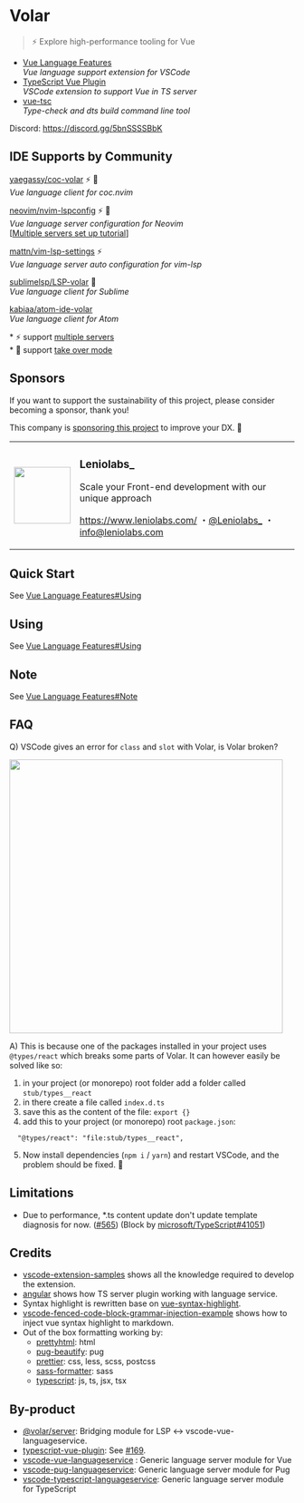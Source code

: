 # Volar

> ⚡ Explore high-performance tooling for Vue

- [Vue Language Features](https://github.com/johnsoncodehk/volar/tree/master/extensions/vscode-vue-language-features) \
*Vue language support extension for VSCode*
- [TypeScript Vue Plugin](https://github.com/johnsoncodehk/volar/tree/master/extensions/vscode-typescript-vue-plugin) \
*VSCode extension to support Vue in TS server*
- [vue-tsc](https://github.com/johnsoncodehk/volar/tree/master/packages/vue-tsc) \
*Type-check and dts build command line tool*

Discord: https://discord.gg/5bnSSSSBbK

## IDE Supports by Community

[yaegassy/coc-volar](https://github.com/yaegassy/coc-volar) ⚡ 🤝 \
*Vue language client for coc.nvim*

[neovim/nvim-lspconfig](https://github.com/neovim/nvim-lspconfig) ⚡ 🤝 \
*Vue language server configuration for Neovim* \
[[Multiple servers set up tutorial](https://github.com/johnsoncodehk/volar/discussions/606)]

[mattn/vim-lsp-settings](https://github.com/mattn/vim-lsp-settings) ⚡ \
*Vue language server auto configuration for vim-lsp*

[sublimelsp/LSP-volar](https://github.com/sublimelsp/LSP-volar) 🤝 \
*Vue language client for Sublime*

[kabiaa/atom-ide-volar](https://github.com/kabiaa/atom-ide-volar) \
*Vue language client for Atom*

\* ⚡ support [multiple servers](https://github.com/johnsoncodehk/volar/discussions/393#discussioncomment-1213736) \
\* 🤝 support [take over mode](https://github.com/johnsoncodehk/volar/discussions/471)

## Sponsors

If you want to support the sustainability of this project, please consider becoming a sponsor, thank you!

This company is [sponsoring this project](https://github.com/sponsors/johnsoncodehk) to improve your DX. 💪

<table>
  <tr>
    <td>
      <a href="https://github.com/Leniolabs">
        <img itemprop="image" src="https://github.com/Leniolabs.png" width="100" height="100">
      </a>
    </td>
    <td>
      <h3>Leniolabs_</h3>
      <p>Scale your Front-end development with our unique approach</p>
      <p>
        <a href="https://www.leniolabs.com/">https://www.leniolabs.com/</a>
        ・<a href="https://twitter.com/Leniolabs_">@Leniolabs_</a>
        ・<a href="mailto:info@leniolabs.com">info@leniolabs.com</a>
      </p>
    </td>
  </tr>
</table>

## Quick Start

See [Vue Language Features#Using](https://github.com/johnsoncodehk/volar/tree/master/extensions/vscode-vue-language-features#quick-start)

## Using

See [Vue Language Features#Using](https://github.com/johnsoncodehk/volar/tree/master/extensions/vscode-vue-language-features#using)

## Note

See [Vue Language Features#Note](https://github.com/johnsoncodehk/volar/tree/master/extensions/vscode-vue-language-features#note)

## FAQ

Q) VSCode gives an error for `class` and `slot` with Volar, is Volar broken?

<kbd><img width="483" src="https://user-images.githubusercontent.com/3253920/145134536-7bb090e9-9dcd-4a61-8096-3c47d6c1a699.png" /></kbd>

A) This is because one of the packages installed in your project uses `@types/react` which breaks some parts of Volar. It can however easily be solved like so:

1. in your project (or monorepo) root folder add a folder called `stub/types__react`
2. in there create a file called `index.d.ts`
3. save this as the content of the file: `export {}`
4. add this to your project (or monorepo) root `package.json`:
```
  "@types/react": "file:stub/types__react",
```
5. Now install dependencies (`npm i` / `yarn`) and restart VSCode, and the problem should be fixed. 🎉

## Limitations

- Due to performance, *.ts content update don't update template diagnosis for now. ([#565](https://github.com/johnsoncodehk/volar/issues/565)) (Block by [microsoft/TypeScript#41051](https://github.com/microsoft/TypeScript/issues/41051))

## Credits

- [vscode-extension-samples](https://github.com/microsoft/vscode-extension-samples) shows all the knowledge required to develop the extension.
- [angular](https://github.com/angular/angular) shows how TS server plugin working with language service.
- Syntax highlight is rewritten base on [vue-syntax-highlight](https://github.com/vuejs/vue-syntax-highlight).
- [vscode-fenced-code-block-grammar-injection-example](https://github.com/mjbvz/vscode-fenced-code-block-grammar-injection-example) shows how to inject vue syntax highlight to markdown.
- Out of the box formatting working by:
  - [prettyhtml](https://github.com/Prettyhtml/prettyhtml): html
  - [pug-beautify](https://github.com/vingorius/pug-beautify): pug
  - [prettier](https://github.com/prettier/prettier): css, less, scss, postcss
  - [sass-formatter](https://github.com/TheRealSyler/sass-formatter): sass
  - [typescript](https://github.com/microsoft/TypeScript): js, ts, jsx, tsx

## By-product

- [@volar/server](https://www.npmjs.com/package/@volar/server): Bridging module for LSP <-> vscode-vue-languageservice.
- [typescript-vue-plugin](https://www.npmjs.com/package/typescript-vue-plugin): See [#169](https://github.com/johnsoncodehk/volar/issues/169#issuecomment-832377254).
- [vscode-vue-languageservice](https://www.npmjs.com/package/vscode-vue-languageservice) : Generic language server module for Vue
- [vscode-pug-languageservice](https://www.npmjs.com/package/vscode-pug-languageservice): Generic language server module for Pug
- [vscode-typescript-languageservice](https://www.npmjs.com/package/vscode-typescript-languageservice): Generic language server module for TypeScript
